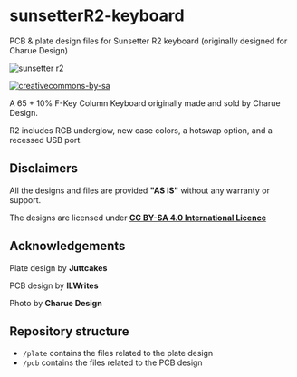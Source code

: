 # sunsetterR2-keyboard
PCB & plate design  files for Sunsetter R2 keyboard (originally designed for Charue Design)

![sunsetter r2](https://i.imgur.com/lyKIOaD.jpeg)

[![creativecommons-by-sa](https://i.creativecommons.org/l/by-sa/3.0/88x31.png)](https://creativecommons.org/licenses/by/3.0/)

A 65 + 10% F-Key Column Keyboard originally made and sold by Charue Design.

R2 includes RGB underglow, new case colors, a hotswap option, and a recessed USB port.

## Disclaimers

All the designs and files are provided **"AS IS"** without any warranty or support.

The designs are licensed under [**CC BY-SA 4.0 International Licence**](https://creativecommons.org/licenses/by-sa/4.0/)

## Acknowledgements

Plate design by **Juttcakes**

PCB design by **ILWrites**

Photo by **Charue Design**

## Repository structure
- `/plate` contains the files related to the plate design
- `/pcb` contains the files related to the PCB design